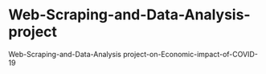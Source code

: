 # Web-Scraping-and-Data-Analysis-project
Web-Scraping-and-Data-Analysis project-on-Economic-impact-of-COVID-19 
